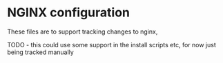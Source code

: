 # NGINX configuration

These files are to support tracking changes to nginx,

TODO - this could use some support in the install scripts etc, for now just being tracked manually 
